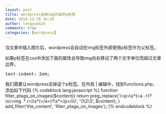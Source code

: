 ```yaml
---
layout: post
title: wordpress去掉img外部的p标签
date: 2014-12-10 16:26
author: lengyue524
comments: true
categories: [wordpress]
---
```

<p>
    当文章中插入图片后，wordpress会自动在img标签外部使用p标签作为父标签。
</p>
<p>
    如果p标签在css中添加下面的属性会导致img向右移动了两个文字单位而超过文章边界。
</p>



<pre class="prettyprint lang-css">text-indent: 2em;</pre>
我们需要让wordpress去掉这个p标签。在外观 | 编辑中，找到functions.php，添加如下代码
{% codeblock lang:javascript %}
function filter\_ptags\_on\_images($content){
	return preg_replace('/&lt;p&gt;\s*(&lt;a .*&gt;)?\s*(&lt;img .* \/&gt;)\s*(&lt;\/a&gt;)?\s*&lt;\/p&gt;/iU', '\1\2\3', $content); 
}
add\_filter('the\_content', 'filter\_ptags\_on\_images');
{% endcodeblock %}